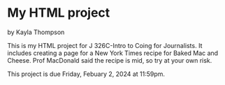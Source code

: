 # My HTML project

by Kayla Thompson

This is my HTML project for J 326C-Intro to Coing for Journalists. It includes creating a page for a New York Times recipe for Baked Mac and Cheese. Prof MacDonald said the recipe is mid, so try at your own risk.

This project is due Friday, Febuary 2, 2024 at 11:59pm.